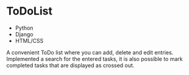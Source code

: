 # ToDoList
- Python
- Django
- HTML/CSS

A convenient ToDo list where you can add, delete and edit entries. Implemented a search for the entered tasks, it is also possible to mark completed tasks that are displayed as crossed out.
